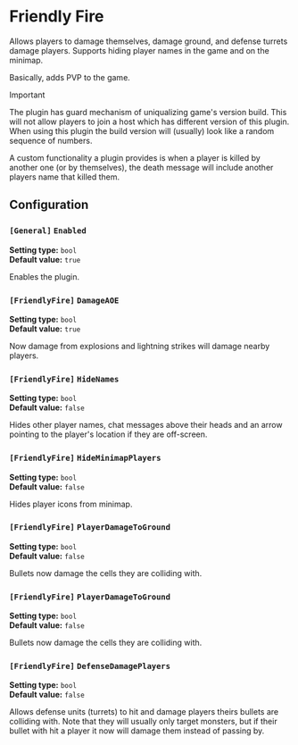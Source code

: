 
# Friendly Fire

Allows players to damage themselves, damage ground, and defense turrets damage players. Supports hiding player names in the game and on the minimap.

Basically, adds PVP to the game.

> [!IMPORTANT]
> The plugin has guard mechanism of uniqualizing game's version build. 
> This will not allow players to join a host which has different version of this plugin.
> When using this plugin the build version will (usually) look like a random sequence of numbers.

A custom functionality a plugin provides is when a player is killed by another one (or by themselves), the death message will include another players name that killed them.

## Configuration

### `[General]` `Enabled`

**Setting type:** `bool` \
**Default value:** `true`

Enables the plugin.

### `[FriendlyFire]` `DamageAOE`

**Setting type:** `bool` \
**Default value:** `true`

Now damage from explosions and lightning strikes will damage nearby players.

### `[FriendlyFire]` `HideNames`

**Setting type:** `bool` \
**Default value:** `false`

Hides other player names, chat messages above their heads and an arrow pointing to the player's location if they are off-screen.

### `[FriendlyFire]` `HideMinimapPlayers`

**Setting type:** `bool` \
**Default value:** `false`

Hides player icons from minimap.

### `[FriendlyFire]` `PlayerDamageToGround`

**Setting type:** `bool` \
**Default value:** `false`

Bullets now damage the cells they are colliding with.

### `[FriendlyFire]` `PlayerDamageToGround`

**Setting type:** `bool` \
**Default value:** `false`

Bullets now damage the cells they are colliding with.

### `[FriendlyFire]` `DefenseDamagePlayers`

**Setting type:** `bool` \
**Default value:** `false`

Allows defense units (turrets) to hit and damage players theirs bullets are colliding with.
Note that they will usually only target monsters, but if their bullet with hit a player it now will damage them instead of passing by.
